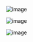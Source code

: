 ![image](https://github.com/EniolaAdemola/beejay-exchange/assets/107508295/e96ea511-ee7c-45d2-a588-615c0d79d464)

![image](https://github.com/EniolaAdemola/beejay-exchange/assets/107508295/61e1f6dc-4466-475c-93c6-0e645556250e)

![image](https://github.com/EniolaAdemola/beejay-exchange/assets/107508295/6b37c739-aa29-4ce9-9b1f-9d34828f0894)
